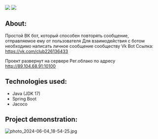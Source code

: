 <a href="https://codeclimate.com/github/DaniilMolchanov666/Vk-Bot/maintainability"><img src="https://api.codeclimate.com/v1/badges/14b6f7286e68aba743a0/maintainability" /></a>
<a href="https://codeclimate.com/github/DaniilMolchanov666/Vk-Bot/test_coverage"><img src="https://api.codeclimate.com/v1/badges/14b6f7286e68aba743a0/test_coverage" /></a>

## About:
Простой ВК бот, который способен повторять сообщение, отправляемое ему от пользователя
Для взаимодействия с ботом необходимо написать личное сообщение сообществу Vk Bot
Ссылка: https://vk.com/club226136433

Проект развернут на сервере Рег.облако по адресу http://89.104.68.91:10100

## Technologies used:
 - Java (JDK 17)
 - Spring Boot
 - Jacoco

## Project demonstration:
![photo_2024-06-04_18-54-25.jpg](..%2Fphoto_2024-06-04_18-54-25.jpg)

